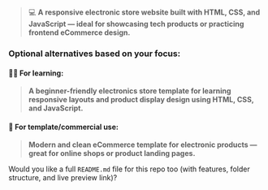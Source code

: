 > 💻 **A responsive electronic store website built with HTML, CSS, and JavaScript — ideal for showcasing tech products or practicing frontend eCommerce design.**

### Optional alternatives based on your focus:

#### 🧑‍💻 For learning:

> **A beginner-friendly electronics store template for learning responsive layouts and product display design using HTML, CSS, and JavaScript.**

#### 🛒 For template/commercial use:

> **Modern and clean eCommerce template for electronic products — great for online shops or product landing pages.**

Would you like a full `README.md` file for this repo too (with features, folder structure, and live preview link)?
